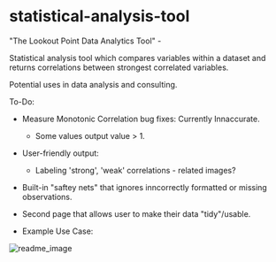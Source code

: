 # statistical-analysis-tool
"The Lookout Point Data Analytics Tool" -

Statistical analysis tool which compares variables within a dataset and returns correlations between strongest correlated variables.

Potential uses in data analysis and consulting.

To-Do:
- Measure Monotonic Correlation bug fixes: Currently Innaccurate.
    - Some values output value > 1.
- User-friendly output:
    - Labeling 'strong', 'weak' correlations - related images?
- Built-in "saftey nets" that ignores inncorrectly formatted or missing observations.
- Second page that allows user to make their data "tidy"/usable.

- Example Use Case:

![readme_image](https://user-images.githubusercontent.com/95884348/188979521-3bcfe980-1c45-4bc8-a8ae-82766c2b4097.jpg)
